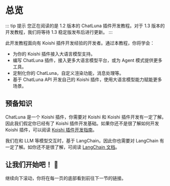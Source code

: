 # 总览

::: tip 提示
您正在阅读的是 1.2 版本的 ChatLuna 插件开发教程。对于 1.3 版本的开发教程，我们将等待 1.3 稳定版发布后进行更新。
:::


此开发教程面向有 Koishi 插件开发经验的开发者。通过本教程，你将学会：

- 为你的 Koishi 插件接入大语言模型支持。
- 编写 ChatLuna 插件，接入更多大语言模型平台，或为 Agent 模式提供更多工具。
- 定制化你的 ChatLuna，自定义渲染功能，消息处理等。
- 基于 ChatLuna API 开发自己的 Koishi 插件，使用大语言模型能力赋能更多场景。

## 预备知识

ChatLuna 是一个 Koishi 插件，你需要对 Koishi 和 Koishi 插件开发有一定了解。因此我们假定你已经有了 Koishi 插件开发基础。如果你还不是很了解如何开发 Koishi 插件，可以阅读 [Koishi 插件开发指南](https://koishi.chat/zh-CN/guide)。

我们在和 LLM 等模型交互时，基于 LangChain。因此你也需要对 LangChain 有一定了解。如你还不是很了解，可阅读 [LangChain 文档](https://js.langchain.com/docs)。

## 让我们开始吧！ 🎉

继续向下滚动，你将在每一页的底部看到前往下一节的链接。
